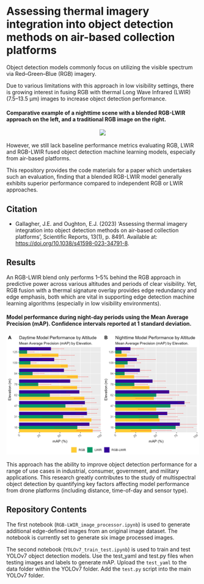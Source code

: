 Assessing thermal imagery integration into object detection methods on air-based collection platforms
===================================================

Object detection models commonly focus on utilizing the visible spectrum via Red–Green–Blue (RGB) imagery. 

Due to various limitations with this approach in low visibility settings, there is growing interest in fusing RGB with thermal Long Wave Infrared (LWIR) (7.5–13.5 µm) images to increase object detection performance. 

#### Comparative example of a nighttime scene with a blended RGB-LWIR approach on the left, and a traditional RGB image on the right. 
<p align="center">
  <img src="/figures/proposed_solution.png" />
</p>

However, we still lack baseline performance metrics evaluating RGB, LWIR and RGB-LWIR fused object detection machine learning models, especially from air-based platforms. 

This repository provides the code materials for a paper which undertakes such an evaluation, finding that a blended RGB-LWIR model generally exhibits superior performance compared to independent RGB or LWIR approaches. 

Citation
---------
- Gallagher, J.E. and Oughton, E.J. (2023) ‘Assessing thermal imagery integration into object detection methods on air-based collection platforms’, Scientific Reports, 13(1), p. 8491. Available at: https://doi.org/10.1038/s41598-023-34791-8.


Results
-------

An RGB-LWIR blend only performs 1–5% behind the RGB approach in predictive power across various altitudes and periods of clear visibility. Yet, RGB fusion with a thermal signature overlay provides edge redundancy and edge emphasis, both which are vital in supporting edge detection machine learning algorithms (especially in low visibility environments). 

#### Model performance during night-day periods using the Mean Average Precision (mAP). Confidence intervals reported at 1 standard deviation. 
<p align="center">
  <img src="/figures/day_vs_night.png" />
</p>

This approach has the ability to improve object detection performance for a range of use cases in industrial, consumer, government, and military applications. This research greatly contributes to the study of multispectral object detection by quantifying key factors affecting model performance from drone platforms (including distance, time-of-day and sensor type). 

Repository Contents
-------------------

The first notebook (`RGB-LWIR_image_processor.ipynb`) is used to generate additional edge-defined images from an original image dataset. The notebook is currently set to generate six image processed images. 

The second notebook (`YOLOv7_train_test.ipynb`) is used to train and test YOLOv7 object detection models. Use the test_yaml and test.py files when testing images and labels to generate mAP. Upload the `test_yaml` to the data folder within the YOLOv7 folder. Add the `test.py` script into the main YOLOv7 folder. 

